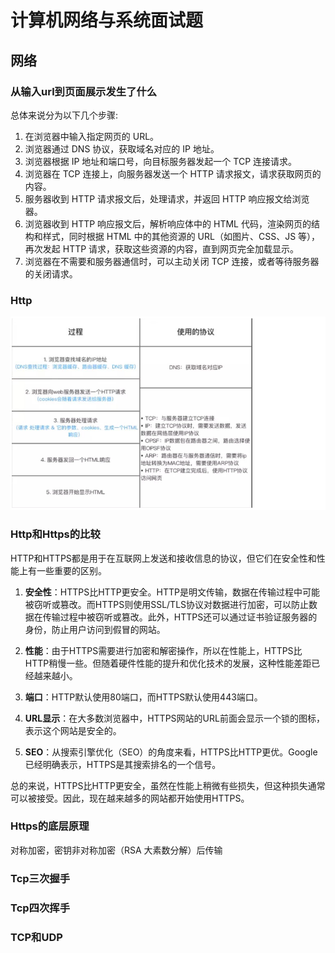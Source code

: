 # 计算机网络与系统面试题

## 网络

### 从输入url到页面展示发生了什么

总体来说分为以下几个步骤:

1. 在浏览器中输入指定网页的 URL。
2. 浏览器通过 DNS 协议，获取域名对应的 IP 地址。
3. 浏览器根据 IP 地址和端口号，向目标服务器发起一个 TCP 连接请求。
4. 浏览器在 TCP 连接上，向服务器发送一个 HTTP 请求报文，请求获取网页的内容。
5. 服务器收到 HTTP 请求报文后，处理请求，并返回 HTTP 响应报文给浏览器。
6. 浏览器收到 HTTP 响应报文后，解析响应体中的 HTML 代码，渲染网页的结构和样式，同时根据 HTML 中的其他资源的 URL（如图片、CSS、JS 等），再次发起 HTTP 请求，获取这些资源的内容，直到网页完全加载显示。
7. 浏览器在不需要和服务器通信时，可以主动关闭 TCP 连接，或者等待服务器的关闭请求。

### Http

![image-20240501154557342](https://raw.githubusercontent.com/balance-hy/typora/master/thinkbook/image-20240501154557342.png)



### Http和Https的比较

HTTP和HTTPS都是用于在互联网上发送和接收信息的协议，但它们在安全性和性能上有一些重要的区别。

1. **安全性**：HTTPS比HTTP更安全。HTTP是明文传输，数据在传输过程中可能被窃听或篡改。而HTTPS则使用SSL/TLS协议对数据进行加密，可以防止数据在传输过程中被窃听或篡改。此外，HTTPS还可以通过证书验证服务器的身份，防止用户访问到假冒的网站。

2. **性能**：由于HTTPS需要进行加密和解密操作，所以在性能上，HTTPS比HTTP稍慢一些。但随着硬件性能的提升和优化技术的发展，这种性能差距已经越来越小。

3. **端口**：HTTP默认使用80端口，而HTTPS默认使用443端口。

4. **URL显示**：在大多数浏览器中，HTTPS网站的URL前面会显示一个锁的图标，表示这个网站是安全的。

5. **SEO**：从搜索引擎优化（SEO）的角度来看，HTTPS比HTTP更优。Google已经明确表示，HTTPS是其搜索排名的一个信号。

总的来说，HTTPS比HTTP更安全，虽然在性能上稍微有些损失，但这种损失通常可以被接受。因此，现在越来越多的网站都开始使用HTTPS。

### Https的底层原理

对称加密，密钥非对称加密（RSA 大素数分解）后传输

### Tcp三次握手



### Tcp四次挥手



### TCP和UDP

